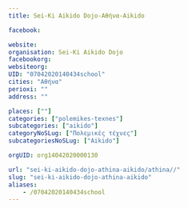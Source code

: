 ```yaml
---
title: Sei-Ki Aikido Dojo-Αθήνα-Aikido

facebook:

website:
organisation: Sei-Ki Aikido Dojo
facebookorg:
websiteorg:
UID: "07042020140434school"
cities: "Αθήνα"
perioxi: ""
address: ""

places: [""]
categories: ["polemikes-texnes"]
subcategories: ["aikido"]
categoryNoSLug: ["Πολεμικές τέχνες"]
subcategoriesNoSLug: ["Aikido"]

orgUID: org14042020000130

url: "sei-ki-aikido-dojo-athina-aikido/athina//"
slug: "sei-ki-aikido-dojo-athina-aikido"
aliases:
    - /07042020140434school
---
```





